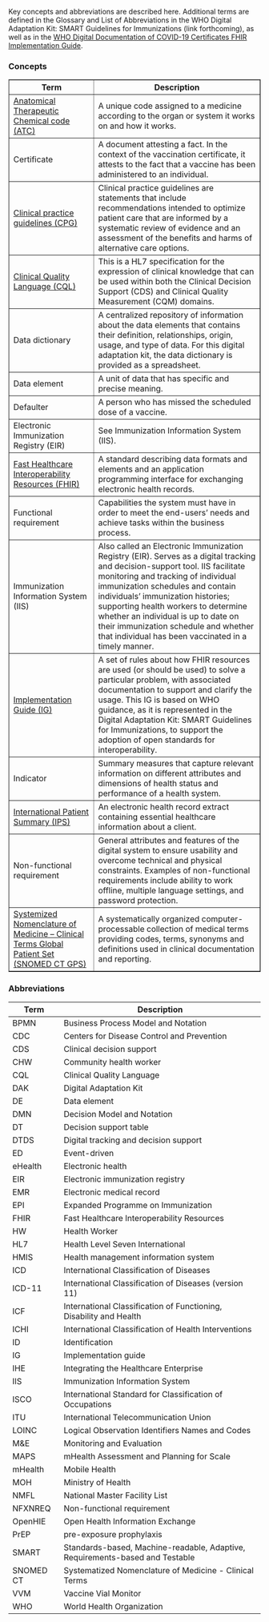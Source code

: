 Key concepts and abbreviations are described here. Additional terms are defined in the Glossary and List of Abbreviations in the WHO Digital Adaptation Kit: SMART Guidelines for Immunizations (link forthcoming), as well as in the [WHO Digital Documentation of COVID-19 Certificates FHIR Implementation Guide](https://worldhealthorganization.github.io/ddcc/concepts.html).

### Concepts 

<table border="1" class="dataframe table table-striped table-bordered">
<thead>
  <tr>
    <th>Term</th>
    <th>Description</th>
  </tr>
</thead>
<tbody>
  <tr>
    <td><a href="https://build.fhir.org/ig/HL7/fhir-ips/ValueSet-whoatc-uv-ips.html">Anatomical Therapeutic Chemical code (ATC)</a></td>
    <td>A unique code assigned to a medicine according to the organ or system it works on and how it works.</td>
  </tr>
  <tr>
    <td>Certificate</td>
    <td>A document attesting a fact. In the context of the vaccination certificate, it attests to the fact that a vaccine has been administered to an individual.</td>
  </tr>
  <tr>
    <td><a href="http://hl7.org/fhir/uv/cpg/">Clinical practice guidelines (CPG)</a></td>
    <td>Clinical practice guidelines are statements that include recommendations intended to optimize patient care that are informed by a systematic review of evidence and an assessment of the benefits and harms of alternative care options.</td>
  </tr>
  <tr>
    <td><a href="https://cql.hl7.org/">Clinical Quality Language (CQL)</a></td>
    <td>This is a HL7 specification for the expression of clinical knowledge that can be used within both the Clinical Decision Support (CDS) and Clinical Quality Measurement (CQM) domains.</td>
  </tr>
  <tr>
    <td>Data dictionary</td>
    <td>A centralized repository of information about the data elements that contains their definition, relationships, origin, usage, and type of data. For this digital adaptation kit, the data dictionary is provided as a spreadsheet.</td>
  </tr>
  <tr>
    <td>Data element</td>
    <td>A unit of data that has specific and precise meaning.</td>
  </tr>
  <tr>
    <td>Defaulter</td>
    <td>A person who has missed the scheduled dose of a vaccine.</td>
  </tr>
  <tr>
    <td>Electronic Immunization Registry (EIR)</td>
    <td>See Immunization Information System (IIS).</td>
  </tr>
  <tr>
    <td><a href="https://www.hl7.org/fhir/overview.html">Fast Healthcare Interoperability Resources (FHIR)</a></td>
    <td>A standard describing data formats and elements and an application programming interface for exchanging electronic health records.</td>
  </tr>
  <tr>
    <td>Functional requirement</td>
    <td>Capabilities the system must have in order to meet the end-users’ needs and achieve tasks within the business process.</td>
  </tr>
  <tr>
    <td>Immunization Information System (IIS)</td>
    <td>Also called an Electronic Immunization Registry (EIR). Serves as a digital tracking and decision-support tool. IIS facilitate monitoring and tracking of individual immunization schedules and contain individuals’ immunization histories; supporting health workers to determine whether an individual is up to date on their immunization schedule and whether that individual has been vaccinated in a timely manner.</td>
  </tr>
  <tr>
    <td><a href="https://build.fhir.org/implementationguide.html">Implementation Guide (IG)</a></td>
    <td>A set of rules about how FHIR resources are used (or should be used) to solve a particular problem, with associated documentation to support and clarify the usage. This IG is based on WHO guidance, as it is represented in the Digital Adaptation Kit: SMART Guidelines for Immunizations, to support the adoption of open standards for interoperability.</td>
  </tr>
  <tr>
    <td>Indicator</td>
    <td>Summary measures that capture relevant information on different attributes and dimensions of health status and performance of a health system.</td>
  </tr>
  <tr>
    <td><a href="http://hl7.org/fhir/uv/ips/">International Patient Summary (IPS)</a></td>
    <td>An electronic health record extract containing essential healthcare information about a client.</td>
  </tr>
  <tr>
    <td>Non-functional requirement</td>
    <td>General attributes and features of the digital system to ensure usability and overcome technical and physical constraints. Examples of non-functional requirements include ability to work offline, multiple language settings, and password protection.</td>
  </tr>
  <tr>
    <td><a href="https://www.snomed.org/gps">Systemized Nomenclature of Medicine – Clinical Terms Global Patient Set (SNOMED CT GPS)</a></td>
    <td>A systematically organized computer-processable collection of medical terms providing codes, terms, synonyms and definitions used in clinical documentation and reporting.</td>
  </tr>
</tbody>
</table>

### Abbreviations

<table class="list">
<thead>
  <tr>
    <th>Term</th>
    <th>Description</th>
  </tr>
</thead>
<tbody>
  <tr>
    <td>BPMN</td>
    <td>Business Process Model and Notation</td>
  </tr>
  <tr>
    <td>CDC</td>
    <td>Centers for Disease Control and Prevention</td>
  </tr>
  <tr>
    <td>CDS</td>
    <td>Clinical decision support</td>
  </tr>
  <tr>
    <td>CHW</td>
    <td>Community health worker</td>
  </tr>
  <tr>
    <td>CQL</td>
    <td>Clinical Quality Language</td>
  </tr>
  <tr>
    <td>DAK</td>
    <td>Digital Adaptation Kit</td>
  </tr>
  <tr>
    <td>DE</td>
    <td>Data element</td>
  </tr>
  <tr>
    <td>DMN</td>
    <td>Decision Model and Notation</td>
  </tr>
  <tr>
    <td>DT</td>
    <td>Decision support table</td>
  </tr>
  <tr>
    <td>DTDS</td>
    <td>Digital tracking and decision support</td>
  </tr>
  <tr>
    <td>ED</td>
    <td>Event-driven</td>
  </tr>
  <tr>
    <td>eHealth</td>
    <td>Electronic health</td>
  </tr>
  <tr>
    <td>EIR</td>
    <td>Electronic immunization registry</td>
  </tr>
  <tr>
    <td>EMR</td>
    <td>Electronic medical record</td>
  </tr>
  <tr>
    <td>EPI</td>
    <td>Expanded Programme on Immunization</td>
  </tr>
  <tr>
    <td>FHIR</td>
    <td>Fast Healthcare Interoperability Resources</td>
  </tr>
  <tr>
    <td>HW</td>
    <td>Health Worker</td>
  </tr>
  <tr>
    <td>HL7</td>
    <td>Health Level Seven International</td>
  </tr>
  <tr>
    <td>HMIS</td>
    <td>Health management information system</td>
  </tr>
  <tr>
    <td>ICD</td>
    <td>International Classification of Diseases</td>
  </tr>
  <tr>
    <td>ICD-11</td>
    <td>International Classification of Diseases (version 11)</td>
  </tr>
  <tr>
    <td>ICF</td>
    <td>International Classification of Functioning, Disability and Health</td>
  </tr>
  <tr>
    <td>ICHI</td>
    <td>International Classification of Health Interventions</td>
  </tr>
  <tr>
    <td>ID</td>
    <td>Identification</td>
  </tr>
  <tr>
    <td>IG</td>
    <td>Implementation guide</td>
  </tr>
  <tr>
    <td>IHE</td>
    <td>Integrating the Healthcare Enterprise</td>
  </tr>
  <tr>
    <td>IIS</td>
    <td>Immunization Information System</td>
  </tr>
  <tr>
    <td>ISCO</td>
    <td>International Standard for Classification of Occupations</td>
  </tr>
  <tr>
    <td>ITU</td>
    <td>International Telecommunication Union</td>
  </tr>
  <tr>
    <td>LOINC</td>
    <td>Logical Observation Identifiers Names and Codes</td>
  </tr>
  <tr>
    <td>M&amp;E</td>
    <td>Monitoring and Evaluation</td>
  </tr>
  <tr>
    <td>MAPS</td>
    <td>mHealth Assessment and Planning for Scale</td>
  </tr>
  <tr>
    <td>mHealth</td>
    <td>Mobile Health</td>
  </tr>
  <tr>
    <td>MOH</td>
    <td>Ministry of Health</td>
  </tr>
  <tr>
    <td>NMFL</td>
    <td>National Master Facility List</td>
  </tr>
  <tr>
    <td>NFXNREQ</td>
    <td>Non-functional requirement</td>
  </tr>
  <tr>
    <td>OpenHIE</td>
    <td>Open Health Information Exchange</td>
  </tr>
  <tr>
    <td>PrEP</td>
    <td>pre-exposure prophylaxis</td>
  </tr>
  <tr>
    <td>SMART</td>
    <td>Standards-based, Machine-readable, Adaptive, Requirements-based and Testable</td>
  </tr>
  <tr>
    <td>SNOMED CT</td>
    <td>Systematized Nomenclature of Medicine - Clinical Terms</td>
  </tr>
  <tr>
    <td>VVM</td>
    <td>Vaccine Vial Monitor</td>
  </tr>
  <tr>
    <td>WHO</td>
    <td>World Health Organization</td>
  </tr>
</tbody>
</table>
